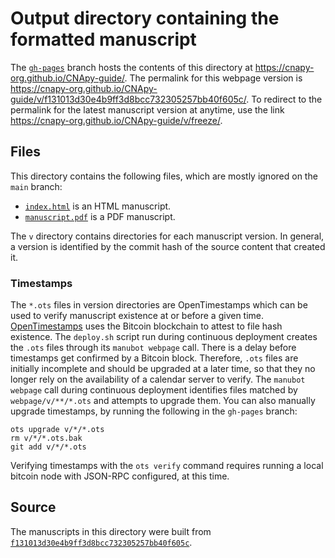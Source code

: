 # Output directory containing the formatted manuscript

The [`gh-pages`](https://github.com/cnapy-org/CNApy-guide/tree/gh-pages) branch hosts the contents of this directory at <https://cnapy-org.github.io/CNApy-guide/>.
The permalink for this webpage version is <https://cnapy-org.github.io/CNApy-guide/v/f131013d30e4b9ff3d8bcc732305257bb40f605c/>.
To redirect to the permalink for the latest manuscript version at anytime, use the link <https://cnapy-org.github.io/CNApy-guide/v/freeze/>.

## Files

This directory contains the following files, which are mostly ignored on the `main` branch:

+ [`index.html`](index.html) is an HTML manuscript.
+ [`manuscript.pdf`](manuscript.pdf) is a PDF manuscript.

The `v` directory contains directories for each manuscript version.
In general, a version is identified by the commit hash of the source content that created it.

### Timestamps

The `*.ots` files in version directories are OpenTimestamps which can be used to verify manuscript existence at or before a given time.
[OpenTimestamps](https://opentimestamps.org/) uses the Bitcoin blockchain to attest to file hash existence.
The `deploy.sh` script run during continuous deployment creates the `.ots` files through its `manubot webpage` call.
There is a delay before timestamps get confirmed by a Bitcoin block.
Therefore, `.ots` files are initially incomplete and should be upgraded at a later time, so that they no longer rely on the availability of a calendar server to verify.
The `manubot webpage` call during continuous deployment identifies files matched by `webpage/v/**/*.ots` and attempts to upgrade them.
You can also manually upgrade timestamps, by running the following in the `gh-pages` branch:

```shell
ots upgrade v/*/*.ots
rm v/*/*.ots.bak
git add v/*/*.ots
```

Verifying timestamps with the `ots verify` command requires running a local bitcoin node with JSON-RPC configured, at this time.

## Source

The manuscripts in this directory were built from
[`f131013d30e4b9ff3d8bcc732305257bb40f605c`](https://github.com/cnapy-org/CNApy-guide/commit/f131013d30e4b9ff3d8bcc732305257bb40f605c).

